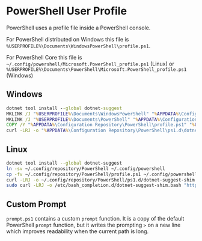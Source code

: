 # PowerShell User Profile

PowerShell uses a profile file inside a PowerShell console.

For PowerShell distributed on Windows this file is `%USERPROFILE%\Documents\WindowsPowerShell\profile.ps1`.

For PowerShell Core this file is `~/.config/powershell/Microsoft.PowerShell_profile.ps1` (Linux) or `%USERPROFILE%\Documents\PowerShell\Microsoft.PowerShell_profile.ps1` (Windows)

## Windows

``` bat
dotnet tool install --global dotnet-suggest
MKLINK /J "%USERPROFILE%\Documents\WindowsPowerShell" "%APPDATA%\Configuration Repository\PowerShell"
MKLINK /J "%USERPROFILE%\Documents\PowerShell" "%APPDATA%\Configuration Repository\PowerShell"
COPY /Y "%APPDATA%\Configuration Repository\PowerShell\profile.ps1" "%USERPROFILE%\Documents\PowerShell\Microsoft.PowerShell_profile.ps1"
curl -LRJ -o "%APPDATA%\Configuration Repository\PowerShell\ps1.d\dotnet-suggest-shim.ps1" "https://github.com/dotnet/command-line-api/raw/master/src/System.CommandLine.Suggest/dotnet-suggest-shim.ps1"
```

## Linux

``` sh
dotnet tool install --global dotnet-suggest
ln -sv ~/.config/repository/PowerShell ~/.config/powershell
cp -fv ~/.config/repository/PowerShell/profile.ps1 ~/.config/powershell/Microsoft.PowerShell_profile.ps1
curl -LRJ -o ~/.config/repository/PowerShell/ps1.d/dotnet-suggest-shim.ps1 "https://github.com/dotnet/command-line-api/raw/master/src/System.CommandLine.Suggest/dotnet-suggest-shim.ps1"
sudo curl -LRJ -o /etc/bash_completion.d/dotnet-suggest-shim.bash "https://github.com/dotnet/command-line-api/raw/master/src/System.CommandLine.Suggest/dotnet-suggest-shim.bash"
```

## Custom Prompt

`prompt.ps1` contains a custom `prompt` function. It is a copy of the default
PowerShell `prompt` function, but it writes the prompting `>` on a new line
which improves readability when the current path is long.
